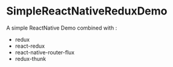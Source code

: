 # SimpleReactNativeReduxDemo
A simple ReactNative Demo combined with :
* redux
* react-redux
* react-native-router-flux
* redux-thunk

